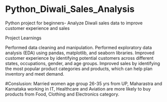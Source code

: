 # Python_Diwali_Sales_Analysis
Python project for beginners- Analyze Diwali sales data to improve customer experience and sales

Project Learnings

Performed data cleaning and manipulation.
Performed exploratory data analysis (EDA) using pandas, matplotlib, and seaborn libraries.
Improved customer experience by identifying potential customers across different states, occupations, gender, and age groups.
Improved sales by identifying the most popular product categories and products, which can help plan inventory and meet demand.

#Conslusion:
Married women age group 26-35 yrs from UP, Maharastra and Karnataka working in IT, Healthcare and Aviation are more likely to buy products from Food, Clothing and Electronics category.
